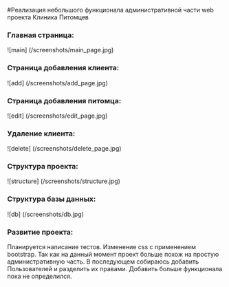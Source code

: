 #Реализация небольшого функционала административной части web проекта Клиника Питомцев

### Главная страница:
![main] (/screenshots/main_page.jpg)

### Страница добавления клиента:
![add] (/screenshots/add_page.jpg)

### Страница добавления питомца:
![edit] (/screenshots/edit_page.jpg)

### Удаление клиента:
![delete] (/screenshots/delete_page.jpg)

### Структура проекта:
![structure] (/screenshots/structure.jpg)

### Структура базы данных:
![db] (/screenshots/db.jpg)

### Развитие проекта:
Планируется написание тестов. Изменение css с применением bootstrap. 
<return>
Так как на данный момент проект больше похож на простую административную часть. В последующем собираюсь добавить Пользователей и разделить их правами. Добавить больше функционала пока не определился. 

